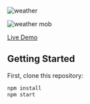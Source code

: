 ![weather](https://github.com/aayan269/weather/assets/105919878/d3a9066f-90f5-4bb8-8cfd-43f80c856717)

              
![weather mob](https://github.com/aayan269/weather/assets/105919878/bdbe3427-7460-423e-a8e4-732c4c9d37a1)

[Live Demo](https://weather-silk-gamma.vercel.app/)

## Getting Started

First, clone this repository:

```bash
npm install
npm start
```
